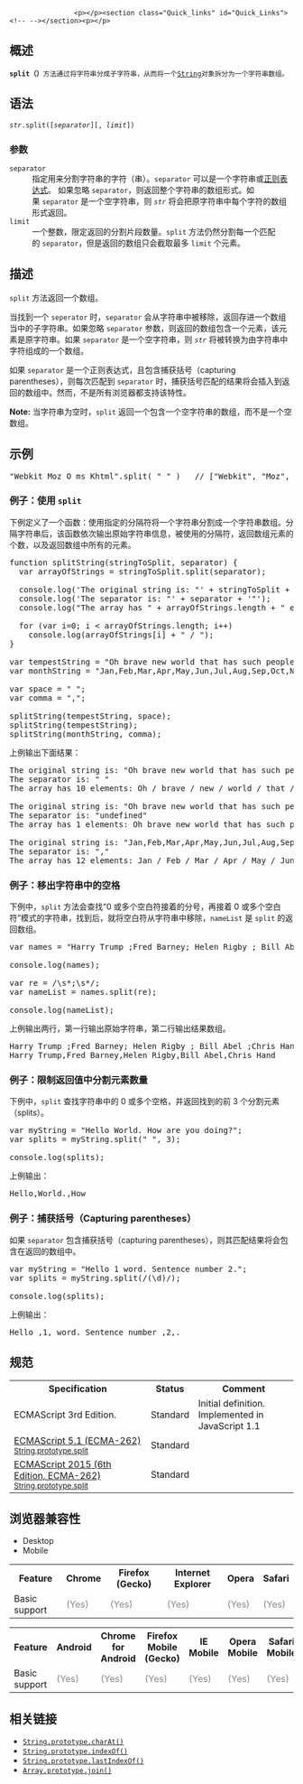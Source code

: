 
                
                  
                    <p></p><section class="Quick_links" id="Quick_Links"><!-- --></section><p></p>

<h2 name="Summary" id="Summary">&#x6982;&#x8FF0;</h2>

<p><code><strong>split&#xFF08;&#xFF09;</strong>&#x65B9;&#x6CD5;&#x901A;&#x8FC7;&#x5C06;&#x5B57;&#x7B26;&#x4E32;&#x5206;&#x6210;&#x5B50;&#x5B57;&#x7B26;&#x4E32;&#xFF0C;&#x4ECE;&#x800C;&#x5C06;&#x4E00;&#x4E2A;</code><a href="/zh-CN/docs/Web/JavaScript/Reference/String" title="&#x6B64;&#x9875;&#x9762;&#x4ECD;&#x672A;&#x88AB;&#x672C;&#x5730;&#x5316;, &#x671F;&#x5F85;&#x60A8;&#x7684;&#x7FFB;&#x8BD1;!"><code>String</code></a><code>&#x5BF9;&#x8C61;&#x62C6;&#x5206;&#x4E3A;&#x4E00;&#x4E2A;&#x5B57;&#x7B26;&#x4E32;&#x6570;&#x7EC4;&#x3002;</code></p>

<h2 name="Syntax" id="Syntax">&#x8BED;&#x6CD5;</h2>

<pre class="syntaxbox"><code><em>str</em>.split([<em>separator</em>][, <em>limit</em>])</code></pre>

<h3 name="Parameters" id="Parameters">&#x53C2;&#x6570;</h3>

<dl>
 <dt><code>separator</code></dt>
 <dd>&#x6307;&#x5B9A;&#x7528;&#x6765;&#x5206;&#x5272;&#x5B57;&#x7B26;&#x4E32;&#x7684;&#x5B57;&#x7B26;&#xFF08;&#x4E32;&#xFF09;&#x3002;<code>separator</code>&#xA0;&#x53EF;&#x4EE5;&#x662F;&#x4E00;&#x4E2A;&#x5B57;&#x7B26;&#x4E32;&#x6216;<a href="/zh-CN/docs/Web/JavaScript/Reference/Global_Objects/RegExp" title="JavaScript/Reference/Global_Objects/RegExp">&#x6B63;&#x5219;&#x8868;&#x8FBE;&#x5F0F;</a>&#x3002; &#x5982;&#x679C;&#x5FFD;&#x7565;&#xA0;<code>separator</code>&#xFF0C;&#x5219;&#x8FD4;&#x56DE;&#x6574;&#x4E2A;&#x5B57;&#x7B26;&#x4E32;&#x7684;&#x6570;&#x7EC4;&#x5F62;&#x5F0F;&#x3002;&#x5982;&#x679C;&#xA0;<code>separator</code> &#x662F;&#x4E00;&#x4E2A;&#x7A7A;&#x5B57;&#x7B26;&#x4E32;&#xFF0C;&#x5219;&#xA0;<code><em>str</em></code> &#x5C06;&#x4F1A;&#x628A;&#x539F;&#x5B57;&#x7B26;&#x4E32;&#x4E2D;&#x6BCF;&#x4E2A;&#x5B57;&#x7B26;&#x7684;&#x6570;&#x7EC4;&#x5F62;&#x5F0F;&#x8FD4;&#x56DE;&#x3002;</dd>
 <dt><code>limit</code></dt>
 <dd>&#x4E00;&#x4E2A;&#x6574;&#x6570;&#xFF0C;&#x9650;&#x5B9A;&#x8FD4;&#x56DE;&#x7684;&#x5206;&#x5272;&#x7247;&#x6BB5;&#x6570;&#x91CF;&#x3002;<code>split</code> &#x65B9;&#x6CD5;&#x4ECD;&#x7136;&#x5206;&#x5272;&#x6BCF;&#x4E00;&#x4E2A;&#x5339;&#x914D;&#x7684;&#xA0;<code>separator</code>&#xFF0C;&#x4F46;&#x662F;&#x8FD4;&#x56DE;&#x7684;&#x6570;&#x7EC4;&#x53EA;&#x4F1A;&#x622A;&#x53D6;&#x6700;&#x591A;&#xA0;<code>limit</code>&#xA0;&#x4E2A;&#x5143;&#x7D20;&#x3002;</dd>
</dl>

<h2 name="Description" id="Description">&#x63CF;&#x8FF0;</h2>

<p><code>split</code> &#x65B9;&#x6CD5;&#x8FD4;&#x56DE;&#x4E00;&#x4E2A;&#x6570;&#x7EC4;&#x3002;</p>

<p>&#x5F53;&#x627E;&#x5230;&#x4E00;&#x4E2A; <code>seperator</code> &#x65F6;&#xFF0C;<code>separator</code> &#x4F1A;&#x4ECE;&#x5B57;&#x7B26;&#x4E32;&#x4E2D;&#x88AB;&#x79FB;&#x9664;&#xFF0C;&#x8FD4;&#x56DE;&#x5B58;&#x8FDB;&#x4E00;&#x4E2A;&#x6570;&#x7EC4;&#x5F53;&#x4E2D;&#x7684;&#x5B50;&#x5B57;&#x7B26;&#x4E32;&#x3002;&#x5982;&#x679C;&#x5FFD;&#x7565;&#xA0;<code>separator</code> &#x53C2;&#x6570;&#xFF0C;&#x5219;&#x8FD4;&#x56DE;&#x7684;&#x6570;&#x7EC4;&#x5305;&#x542B;&#x4E00;&#x4E2A;&#x5143;&#x7D20;&#xFF0C;&#x8BE5;&#x5143;&#x7D20;&#x662F;&#x539F;&#x5B57;&#x7B26;&#x4E32;&#x3002;&#x5982;&#x679C; <code>separator</code> &#x662F;&#x4E00;&#x4E2A;&#x7A7A;&#x5B57;&#x7B26;&#x4E32;&#xFF0C;&#x5219;&#xA0;<code><em>str</em></code> &#x5C06;&#x88AB;&#x8F6C;&#x6362;&#x4E3A;&#x7531;&#x5B57;&#x7B26;&#x4E32;&#x4E2D;&#x5B57;&#x7B26;&#x7EC4;&#x6210;&#x7684;&#x4E00;&#x4E2A;&#x6570;&#x7EC4;&#x3002;</p>

<p>&#x5982;&#x679C; <code>separator</code> &#x662F;&#x4E00;&#x4E2A;&#x6B63;&#x5219;&#x8868;&#x8FBE;&#x5F0F;&#xFF0C;&#x4E14;&#x5305;&#x542B;&#x6355;&#x83B7;&#x62EC;&#x53F7;&#xFF08;capturing parentheses&#xFF09;&#xFF0C;&#x5219;&#x6BCF;&#x6B21;&#x5339;&#x914D;&#x5230;&#xA0;<code>separator</code>&#xA0;&#x65F6;&#xFF0C;&#x6355;&#x83B7;&#x62EC;&#x53F7;&#x5339;&#x914D;&#x7684;&#x7ED3;&#x679C;&#x5C06;&#x4F1A;&#x63D2;&#x5165;&#x5230;&#x8FD4;&#x56DE;&#x7684;&#x6570;&#x7EC4;&#x4E2D;&#x3002;&#x7136;&#x800C;&#xFF0C;&#x4E0D;&#x662F;&#x6240;&#x6709;&#x6D4F;&#x89C8;&#x5668;&#x90FD;&#x652F;&#x6301;&#x8BE5;&#x7279;&#x6027;&#x3002;</p>

<p></p><div class="note"><strong>Note:</strong>&#xA0;&#x5F53;&#x5B57;&#x7B26;&#x4E32;&#x4E3A;&#x7A7A;&#x65F6;&#xFF0C;<code>split</code> &#x8FD4;&#x56DE;&#x4E00;&#x4E2A;&#x5305;&#x542B;&#x4E00;&#x4E2A;&#x7A7A;&#x5B57;&#x7B26;&#x4E32;&#x7684;&#x6570;&#x7EC4;&#xFF0C;&#x800C;&#x4E0D;&#x662F;&#x4E00;&#x4E2A;&#x7A7A;&#x6570;&#x7EC4;&#x3002;</div><p></p>

<h2 name="Examples" id="Examples">&#x793A;&#x4F8B;</h2>

<pre class="brush: js">&quot;Webkit Moz O ms Khtml&quot;.split( &quot; &quot; )   // [&quot;Webkit&quot;, &quot;Moz&quot;, &quot;O&quot;, &quot;ms&quot;, &quot;Khtml&quot;]
</pre>

<h3 name="Example:_Using_split" id="Example:_Using_split">&#x4F8B;&#x5B50;&#xFF1A;&#x4F7F;&#x7528;&#xA0;<code>split</code></h3>

<p>&#x4E0B;&#x4F8B;&#x5B9A;&#x4E49;&#x4E86;&#x4E00;&#x4E2A;&#x51FD;&#x6570;&#xFF1A;&#x4F7F;&#x7528;&#x6307;&#x5B9A;&#x7684;&#x5206;&#x9694;&#x7B26;&#x5C06;&#x4E00;&#x4E2A;&#x5B57;&#x7B26;&#x4E32;&#x5206;&#x5272;&#x6210;&#x4E00;&#x4E2A;&#x5B57;&#x7B26;&#x4E32;&#x6570;&#x7EC4;&#x3002;&#x5206;&#x9694;&#x5B57;&#x7B26;&#x4E32;&#x540E;&#xFF0C;&#x8BE5;&#x51FD;&#x6570;&#x4F9D;&#x6B21;&#x8F93;&#x51FA;&#x539F;&#x59CB;&#x5B57;&#x7B26;&#x4E32;&#x4FE1;&#x606F;&#xFF0C;&#x88AB;&#x4F7F;&#x7528;&#x7684;&#x5206;&#x9694;&#x7B26;&#xFF0C;&#x8FD4;&#x56DE;&#x6570;&#x7EC4;&#x5143;&#x7D20;&#x7684;&#x4E2A;&#x6570;&#xFF0C;&#x4EE5;&#x53CA;&#x8FD4;&#x56DE;&#x6570;&#x7EC4;&#x4E2D;&#x6240;&#x6709;&#x7684;&#x5143;&#x7D20;&#x3002;</p>

<pre class="brush: js">function splitString(stringToSplit, separator) {
  var arrayOfStrings = stringToSplit.split(separator);

  console.log(&apos;The original string is: &quot;&apos; + stringToSplit + &apos;&quot;&apos;);
  console.log(&apos;The separator is: &quot;&apos; + separator + &apos;&quot;&apos;);
  console.log(&quot;The array has &quot; + arrayOfStrings.length + &quot; elements: &quot;);

  for (var i=0; i &lt; arrayOfStrings.length; i++)
    console.log(arrayOfStrings[i] + &quot; / &quot;);
}

var tempestString = &quot;Oh brave new world that has such people in it.&quot;;
var monthString = &quot;Jan,Feb,Mar,Apr,May,Jun,Jul,Aug,Sep,Oct,Nov,Dec&quot;;

var space = &quot; &quot;;
var comma = &quot;,&quot;;

splitString(tempestString, space);
splitString(tempestString);
splitString(monthString, comma);
</pre>

<p>&#x4E0A;&#x4F8B;&#x8F93;&#x51FA;&#x4E0B;&#x9762;&#x7ED3;&#x679C;&#xFF1A;</p>

<pre>The original string is: &quot;Oh brave new world that has such people in it.&quot;
The separator is: &quot; &quot;
The array has 10 elements: Oh / brave / new / world / that / has / such / people / in / it. /

The original string is: &quot;Oh brave new world that has such people in it.&quot;
The separator is: &quot;undefined&quot;
The array has 1 elements: Oh brave new world that has such people in it. /

The original string is: &quot;Jan,Feb,Mar,Apr,May,Jun,Jul,Aug,Sep,Oct,Nov,Dec&quot;
The separator is: &quot;,&quot;
The array has 12 elements: Jan / Feb / Mar / Apr / May / Jun / Jul / Aug / Sep / Oct / Nov / Dec /
</pre>

<h3 name="Example:_Removing_spaces_from_a_string" id="Example:_Removing_spaces_from_a_string">&#x4F8B;&#x5B50;&#xFF1A;&#x79FB;&#x51FA;&#x5B57;&#x7B26;&#x4E32;&#x4E2D;&#x7684;&#x7A7A;&#x683C;</h3>

<p>&#x4E0B;&#x4F8B;&#x4E2D;&#xFF0C;<code>split</code>&#xA0;&#x65B9;&#x6CD5;&#x4F1A;&#x67E5;&#x627E;&#x201C;0 &#x6216;&#x591A;&#x4E2A;&#x7A7A;&#x767D;&#x7B26;&#x63A5;&#x7740;&#x7684;&#x5206;&#x53F7;&#xFF0C;&#x518D;&#x63A5;&#x7740; 0 &#x6216;&#x591A;&#x4E2A;&#x7A7A;&#x767D;&#x7B26;&#x201D;&#x6A21;&#x5F0F;&#x7684;&#x5B57;&#x7B26;&#x4E32;&#xFF0C;&#x627E;&#x5230;&#x540E;&#xFF0C;&#x5C31;&#x5C06;&#x7A7A;&#x767D;&#x7B26;&#x4ECE;&#x5B57;&#x7B26;&#x4E32;&#x4E2D;&#x79FB;&#x9664;&#xFF0C;<code>nameList</code> &#x662F; <code>split</code>&#xA0;&#x7684;&#x8FD4;&#x56DE;&#x6570;&#x7EC4;&#x3002;</p>

<pre class="brush: js">var names = &quot;Harry Trump ;Fred Barney; Helen Rigby ; Bill Abel ;Chris Hand &quot;;

console.log(names);

var re = /\s*;\s*/;
var nameList = names.split(re);

console.log(nameList);
</pre>

<p>&#x4E0A;&#x4F8B;&#x8F93;&#x51FA;&#x4E24;&#x884C;&#xFF0C;&#x7B2C;&#x4E00;&#x884C;&#x8F93;&#x51FA;&#x539F;&#x59CB;&#x5B57;&#x7B26;&#x4E32;&#xFF0C;&#x7B2C;&#x4E8C;&#x884C;&#x8F93;&#x51FA;&#x7ED3;&#x679C;&#x6570;&#x7EC4;&#x3002;</p>

<pre>Harry Trump ;Fred Barney; Helen Rigby ; Bill Abel ;Chris Hand
Harry Trump,Fred Barney,Helen Rigby,Bill Abel,Chris Hand
</pre>

<h3 name="Example:_Returning_a_limited_number_of_splits" id="Example:_Returning_a_limited_number_of_splits">&#x4F8B;&#x5B50;&#xFF1A;&#x9650;&#x5236;&#x8FD4;&#x56DE;&#x503C;&#x4E2D;&#x5206;&#x5272;&#x5143;&#x7D20;&#x6570;&#x91CF;</h3>

<p>&#x4E0B;&#x4F8B;&#x4E2D;&#xFF0C;<code>split</code> &#x67E5;&#x627E;&#x5B57;&#x7B26;&#x4E32;&#x4E2D;&#x7684; 0 &#x6216;&#x591A;&#x4E2A;&#x7A7A;&#x683C;&#xFF0C;&#x5E76;&#x8FD4;&#x56DE;&#x627E;&#x5230;&#x7684;&#x524D; 3 &#x4E2A;&#x5206;&#x5272;&#x5143;&#x7D20;&#xFF08;splits&#xFF09;&#x3002;</p>

<pre class="brush: js">var myString = &quot;Hello World. How are you doing?&quot;;
var splits = myString.split(&quot; &quot;, 3);

console.log(splits);
</pre>

<p>&#x4E0A;&#x4F8B;&#x8F93;&#x51FA;&#xFF1A;</p>

<pre>Hello,World.,How
</pre>

<h3 name="Example:_Capturing_parentheses" id="Example:_Capturing_parentheses">&#x4F8B;&#x5B50;&#xFF1A;&#x6355;&#x83B7;&#x62EC;&#x53F7;&#xFF08;Capturing parentheses&#xFF09;</h3>

<p>&#x5982;&#x679C; <code>separator</code> &#x5305;&#x542B;&#x6355;&#x83B7;&#x62EC;&#x53F7;&#xFF08;capturing parentheses&#xFF09;&#xFF0C;&#x5219;&#x5176;&#x5339;&#x914D;&#x7ED3;&#x679C;&#x5C06;&#x4F1A;&#x5305;&#x542B;&#x5728;&#x8FD4;&#x56DE;&#x7684;&#x6570;&#x7EC4;&#x4E2D;&#x3002;</p>

<pre class="brush: js">var myString = &quot;Hello 1 word. Sentence number 2.&quot;;
var splits = myString.split(/(\d)/);

console.log(splits);
</pre>

<p>&#x4E0A;&#x4F8B;&#x8F93;&#x51FA;&#xFF1A;</p>

<pre>Hello ,1, word. Sentence number ,2,.
</pre>

<h2 id="&#x89C4;&#x8303;">&#x89C4;&#x8303;</h2>

<table class="standard-table">
 <tbody>
  <tr>
   <th scope="col">Specification</th>
   <th scope="col">Status</th>
   <th scope="col">Comment</th>
  </tr>
  <tr>
   <td>ECMAScript 3rd Edition.</td>
   <td>Standard</td>
   <td>Initial definition.<br>
    Implemented in JavaScript 1.1</td>
  </tr>
  <tr>
   <td><a href="http://www.ecma-international.org/ecma-262/5.1/#sec-15.5.4.14" class="external" lang="en" hreflang="en">ECMAScript 5.1 (ECMA-262)<br><small lang="zh-CN">String.prototype.split</small></a></td>
   <td><span class="spec-Standard">Standard</span></td>
   <td>&#xA0;</td>
  </tr>
  <tr>
   <td><a href="http://www.ecma-international.org/ecma-262/6.0/#sec-string.prototype.split" class="external" lang="en" hreflang="en">ECMAScript 2015 (6th Edition, ECMA-262)<br><small lang="zh-CN">String.prototype.split</small></a></td>
   <td><span class="spec-Standard">Standard</span></td>
   <td>&#xA0;</td>
  </tr>
 </tbody>
</table>

<h2 id="&#x6D4F;&#x89C8;&#x5668;&#x517C;&#x5BB9;&#x6027;">&#x6D4F;&#x89C8;&#x5668;&#x517C;&#x5BB9;&#x6027;</h2>

<p></p><div class="htab">
    <a name="AutoCompatibilityTable" id="AutoCompatibilityTable"></a>
    <ul>
        <li class="selected"><a>Desktop</a></li>
        <li><a>Mobile</a></li>
    </ul>
</div><p></p>

<div id="compat-desktop">
<table class="compat-table">
 <tbody>
  <tr>
   <th>Feature</th>
   <th>Chrome</th>
   <th>Firefox (Gecko)</th>
   <th>Internet Explorer</th>
   <th>Opera</th>
   <th>Safari</th>
  </tr>
  <tr>
   <td>Basic support</td>
   <td><span title="Please update this with the earliest version of support." style="color: #888;">(Yes)</span></td>
   <td><span title="Please update this with the earliest version of support." style="color: #888;">(Yes)</span></td>
   <td><span title="Please update this with the earliest version of support." style="color: #888;">(Yes)</span></td>
   <td><span title="Please update this with the earliest version of support." style="color: #888;">(Yes)</span></td>
   <td><span title="Please update this with the earliest version of support." style="color: #888;">(Yes)</span></td>
  </tr>
 </tbody>
</table>
</div>

<div id="compat-mobile">
<table class="compat-table">
 <tbody>
  <tr>
   <th>Feature</th>
   <th>Android</th>
   <th>Chrome for Android</th>
   <th>Firefox Mobile (Gecko)</th>
   <th>IE Mobile</th>
   <th>Opera Mobile</th>
   <th>Safari Mobile</th>
  </tr>
  <tr>
   <td>Basic support</td>
   <td><span title="Please update this with the earliest version of support." style="color: #888;">(Yes)</span></td>
   <td><span title="Please update this with the earliest version of support." style="color: #888;">(Yes)</span></td>
   <td><span title="Please update this with the earliest version of support." style="color: #888;">(Yes)</span></td>
   <td><span title="Please update this with the earliest version of support." style="color: #888;">(Yes)</span></td>
   <td><span title="Please update this with the earliest version of support." style="color: #888;">(Yes)</span></td>
   <td><span title="Please update this with the earliest version of support." style="color: #888;">(Yes)</span></td>
  </tr>
 </tbody>
</table>
</div>

<h2 name="See_also" id="See_also">&#x76F8;&#x5173;&#x94FE;&#x63A5;</h2>

<ul>
 <li><a href="/zh-CN/docs/Web/JavaScript/Reference/Global_Objects/String/charAt" title="charAt() &#x65B9;&#x6CD5;&#x8FD4;&#x56DE;&#x5B57;&#x7B26;&#x4E32;&#x4E2D;&#x6307;&#x5B9A;&#x4F4D;&#x7F6E;&#x7684;&#x5B57;&#x7B26;&#x3002;"><code>String.prototype.charAt()</code></a></li>
 <li><a href="/zh-CN/docs/Web/JavaScript/Reference/Global_Objects/String/indexOf" title="indexOf()&#xA0;&#x65B9;&#x6CD5;&#x8FD4;&#x56DE;&#x6307;&#x5B9A;&#x503C;&#x5728;&#x5B57;&#x7B26;&#x4E32;&#x5BF9;&#x8C61;&#x4E2D;&#x9996;&#x6B21;&#x51FA;&#x73B0;&#x7684;&#x4F4D;&#x7F6E;&#x3002;&#x4ECE;&#xA0;fromIndex&#xA0;&#x4F4D;&#x7F6E;&#x5F00;&#x59CB;&#x67E5;&#x627E;&#xFF0C;&#x5982;&#x679C;&#x4E0D;&#x5B58;&#x5728;&#xFF0C;&#x5219;&#x8FD4;&#x56DE; -1&#x3002;"><code>String.prototype.indexOf()</code></a></li>
 <li><a href="/zh-CN/docs/Web/JavaScript/Reference/Global_Objects/String/lastIndexOf" title="lastIndexOf()&#xA0;&#x65B9;&#x6CD5;&#x8FD4;&#x56DE;&#x6307;&#x5B9A;&#x503C;&#x5728;&#x8C03;&#x7528;&#x8BE5;&#x65B9;&#x6CD5;&#x7684;&#x5B57;&#x7B26;&#x4E32;&#x4E2D;&#x6700;&#x540E;&#x51FA;&#x73B0;&#x7684;&#x4F4D;&#x7F6E;&#xFF0C;&#x5982;&#x679C;&#x6CA1;&#x627E;&#x5230;&#x5219;&#x8FD4;&#x56DE;&#xA0;-1&#x3002;&#x4ECE;&#x8BE5;&#x5B57;&#x7B26;&#x4E32;&#x7684;&#x540E;&#x9762;&#x5411;&#x524D;&#x67E5;&#x627E;&#xFF0C;&#x4ECE; fromIndex &#x5904;&#x5F00;&#x59CB;&#x3002;"><code>String.prototype.lastIndexOf()</code></a></li>
 <li><a href="/zh-CN/docs/Web/JavaScript/Reference/Global_Objects/Array/join" title="join() &#x65B9;&#x6CD5;&#x5C06;&#x6570;&#x7EC4;&#x4E2D;&#x7684;&#x6240;&#x6709;&#x5143;&#x7D20;&#x8FDE;&#x63A5;&#x6210;&#x4E00;&#x4E2A;&#x5B57;&#x7B26;&#x4E32;&#x3002;"><code>Array.prototype.join()</code></a></li>
</ul>
                  
                
              